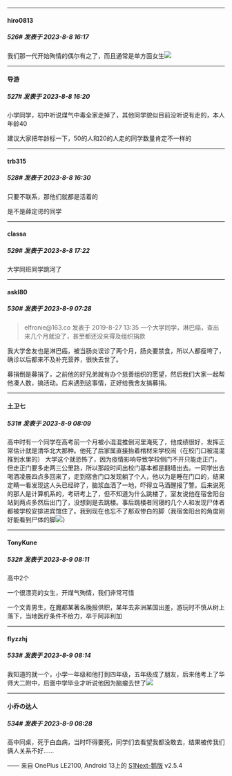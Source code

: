 
*****

####  hiro0813  
##### 526#       发表于 2023-8-8 16:17

我们那一代开始殉情的偶尔有之了，而且通常是单方面女生<img src="https://static.saraba1st.com/image/smiley/face2017/103.png" referrerpolicy="no-referrer">

*****

####  导游  
##### 527#       发表于 2023-8-8 16:20

小学同学，初中听说煤气中毒全家走掉了，其他同学貌似目前没听说有走的，本人年龄40

建议大家把年龄标一下，50的人和20的人走的同学数量肯定不一样的


*****

####  trb315  
##### 528#       发表于 2023-8-8 16:30

只要不联系，那他们就都是活着的

是不是薛定谔的同学


*****

####  classa  
##### 529#       发表于 2023-8-8 17:22

大学同班同学跳河了


*****

####  askl80  
##### 530#       发表于 2023-8-9 07:28

<blockquote>elfronie@163.co 发表于 2019-8-27 13:35
一个大学同学，淋巴癌，查出来几个月就没了，甚至都还没来得及组织捐款</blockquote>
我大学舍友也是淋巴癌，被当肠炎误诊了两个月，肠炎要禁食，所以人都瘦垮了，确诊以后都来不及补充营养，很快去世了。

募捐倒是募捐了，之前他的好兄弟就有办个慈善组织的愿望，然后我们大家一起帮他凑人数，搞活动。后来遇到这事情，正好给我舍友搞募捐。


*****

####  土卫七  
##### 531#       发表于 2023-8-9 08:09

高中时有一个同学在高考前一个月被小混混推倒河里淹死了，他成绩很好，发挥正常估计就是清华北大那种。他死了后家属直接抬着棺材来学校闹（在校门口被混混推到水里的）
大学这个就恐怖了，因为疫情影响导致学校侧门不开只能走正门，但走正门要多走两三公里路，所以那段时间出校门基本都是翻墙出去。一同学出去喝酒凌晨四点多回来了，走到宿舍门口发现躺了个人，他以为是睡在门口的，结果定睛一看发现这人头已经碎了，脑浆血洒了一地，吓得立马酒醒报了警。后来说死的那人是计算机系的，考研考上了，但不知道为什么跳楼了，室友说他在宿舍阳台站到两点多然后出门了，没想到是去跳楼。事后跳楼者同寝的几个人和发现尸体者都被学校安排进宾馆住了。我到现在也忘不了那双惨白的脚（我宿舍阳台的角度刚好能看到尸体的脚<img src="https://static.saraba1st.com/image/smiley/face2017/007.png" referrerpolicy="no-referrer">）

*****

####  TonyKune  
##### 532#       发表于 2023-8-9 08:11

高中2个

一个很漂亮的女生，开煤气殉情，我们非常可惜

一个文青男生，在魔都某著名晚报供职，某年去非洲某国出差，游玩时不慎从树上落下，当地医疗条件不给力，卒于阿非利加


*****

####  flyzzhj  
##### 533#       发表于 2023-8-9 08:14

我知道的就一个，小学一年级和他打到四年级，五年级成了朋友，后来他考上了华师大二附中，后面中学毕业才听说他因为脑瘤去世了<img src="https://static.saraba1st.com/image/smiley/face2017/135.png" referrerpolicy="no-referrer">


*****

####  小乔の达人  
##### 534#       发表于 2023-8-9 08:28

高中同桌，死于白血病，当时吓得要死，同学们去看望我都没敢去，结果被传我们俩人关系不好……

—— 来自 OnePlus LE2100, Android 13上的 [S1Next-鹅版](https://github.com/ykrank/S1-Next/releases) v2.5.4

